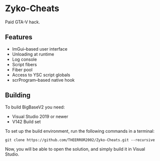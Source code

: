 # Zyko-Cheats
Paid GTA-V hack.

## Features
* ImGui–based user interface
* Unloading at runtime
* Log console
* Script fibers
* Fiber pool
* Access to YSC script globals
* scrProgram–based native hook

## Building
To build BigBaseV2 you need:
* Visual Studio 2019 or newer
* V142 Build set

To set up the build environment, run the following commands in a terminal:
```dos
git clone https://github.com/THEERROR2002/Zyko-Cheats.git --recursive
```
Now, you will be able to open the solution, and simply build it in Visual Studio.
